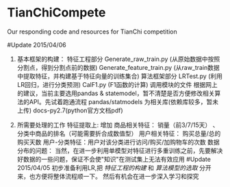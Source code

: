 # TianChiCompete
Our responding code and resources for TianChi competition

#Update 2015/04/06
1. 基本框架的构建：
 特征工程部分 
     Generate_raw_train.py (从原始数据中按照分割点，得到分割点前的数据)
	 Generate_feature_train.py (从raw_train数据中提取特征，并构建基于特征向量的训练集合)
 算法框架部分
	 LRTest.py (利用LR回归，进行分类预测)
	 CalF1.py (F1函数的计算)
 调用模块的文件
     根据网上的建议，当前主要选用pandas & statemodel，暂不清楚是否方便修改相关算法的API。先试着跑通流程
	 pandas/statmodels 为相关库(依赖库较多，暂未上传)
	 docs-py2.7(python官方文档pdf)

2. 所需要处理的工作
 特征提取上:
   增加 商品相关特征： 销量（前3/7/15天） 、分类中商品的排名（可能需要折合成数值型）
        用户相关特征： 购买总量/总的购买天数
		用户-分类特征：用户对该分类进行访问/购买/加购物车的次数
 数据分布的问题：
   当然，在进一步利用单模型对特征进行多重训练之前，先要解决好数据的一些问题，保证不会使"知识"在测试集上无法有效应用
#Update 2015/04/05
初步准备利用LR,把 *特征工程的构建* 和 *算法模型的选取* 分开来，也方便将整体流程顺一下。
然后有机会在进一步深入学习和探究
